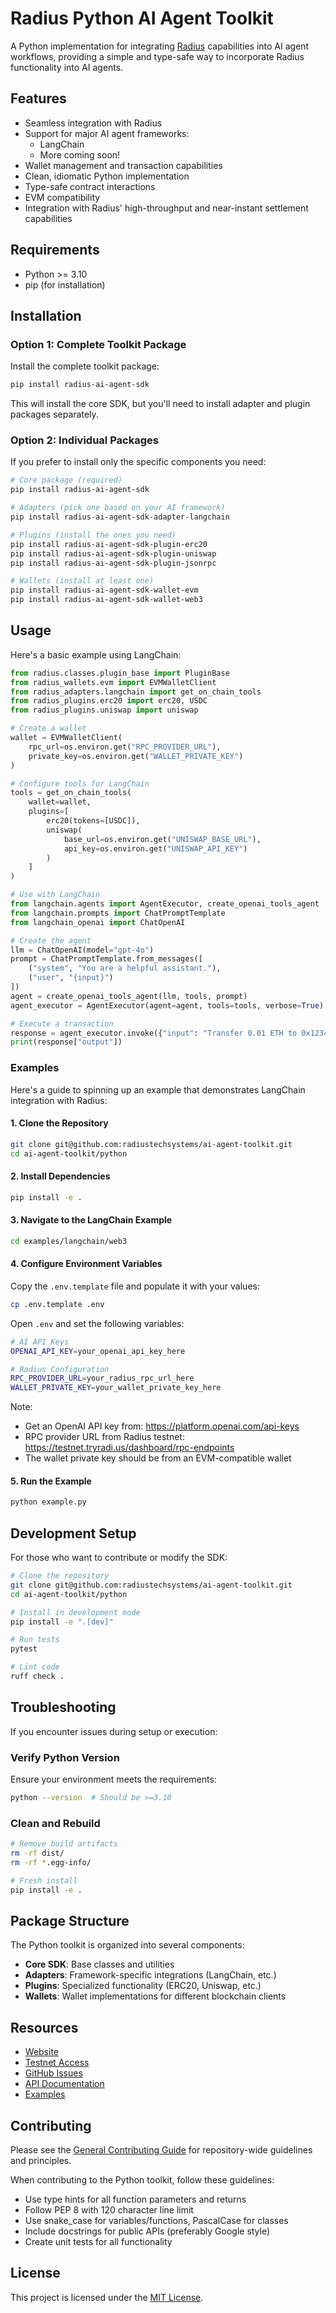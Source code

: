 # Radius Python AI Agent Toolkit

A Python implementation for integrating [Radius](https://radiustech.xyz/) capabilities into AI agent workflows, providing a simple and type-safe way to incorporate Radius functionality into AI agents.

## Features

- Seamless integration with Radius
- Support for major AI agent frameworks:
  - LangChain
  - More coming soon!
- Wallet management and transaction capabilities
- Clean, idiomatic Python implementation
- Type-safe contract interactions
- EVM compatibility
- Integration with Radius' high-throughput and near-instant settlement capabilities

## Requirements

- Python >= 3.10
- pip (for installation)

## Installation

### Option 1: Complete Toolkit Package

Install the complete toolkit package:

```bash
pip install radius-ai-agent-sdk
```

This will install the core SDK, but you'll need to install adapter and plugin packages separately.

### Option 2: Individual Packages

If you prefer to install only the specific components you need:

```bash
# Core package (required)
pip install radius-ai-agent-sdk

# Adapters (pick one based on your AI framework)
pip install radius-ai-agent-sdk-adapter-langchain

# Plugins (install the ones you need)
pip install radius-ai-agent-sdk-plugin-erc20
pip install radius-ai-agent-sdk-plugin-uniswap
pip install radius-ai-agent-sdk-plugin-jsonrpc

# Wallets (install at least one)
pip install radius-ai-agent-sdk-wallet-evm
pip install radius-ai-agent-sdk-wallet-web3
```

## Usage

Here's a basic example using LangChain:

```python
from radius.classes.plugin_base import PluginBase
from radius_wallets.evm import EVMWalletClient
from radius_adapters.langchain import get_on_chain_tools
from radius_plugins.erc20 import erc20, USDC
from radius_plugins.uniswap import uniswap

# Create a wallet
wallet = EVMWalletClient(
    rpc_url=os.environ.get("RPC_PROVIDER_URL"),
    private_key=os.environ.get("WALLET_PRIVATE_KEY")
)

# Configure tools for LangChain
tools = get_on_chain_tools(
    wallet=wallet,
    plugins=[
        erc20(tokens=[USDC]),
        uniswap(
            base_url=os.environ.get("UNISWAP_BASE_URL"),
            api_key=os.environ.get("UNISWAP_API_KEY")
        )
    ]
)

# Use with LangChain
from langchain.agents import AgentExecutor, create_openai_tools_agent
from langchain.prompts import ChatPromptTemplate
from langchain_openai import ChatOpenAI

# Create the agent
llm = ChatOpenAI(model="gpt-4o")
prompt = ChatPromptTemplate.from_messages([
    ("system", "You are a helpful assistant."),
    ("user", "{input}")
])
agent = create_openai_tools_agent(llm, tools, prompt)
agent_executor = AgentExecutor(agent=agent, tools=tools, verbose=True)

# Execute a transaction
response = agent_executor.invoke({"input": "Transfer 0.01 ETH to 0x1234..."})
print(response["output"])
```

### Examples

Here's a guide to spinning up an example that demonstrates LangChain integration with Radius:

#### 1. Clone the Repository

```bash
git clone git@github.com:radiustechsystems/ai-agent-toolkit.git
cd ai-agent-toolkit/python
```

#### 2. Install Dependencies

```bash
pip install -e .
```

#### 3. Navigate to the LangChain Example

```bash
cd examples/langchain/web3
```

#### 4. Configure Environment Variables

Copy the `.env.template` file and populate it with your values:

```bash
cp .env.template .env
```

Open `.env` and set the following variables:

```bash
# AI API Keys
OPENAI_API_KEY=your_openai_api_key_here

# Radius Configuration
RPC_PROVIDER_URL=your_radius_rpc_url_here
WALLET_PRIVATE_KEY=your_wallet_private_key_here
```

Note:
- Get an OpenAI API key from: https://platform.openai.com/api-keys
- RPC provider URL from Radius testnet: https://testnet.tryradi.us/dashboard/rpc-endpoints
- The wallet private key should be from an EVM-compatible wallet

#### 5. Run the Example

```bash
python example.py
```

## Development Setup

For those who want to contribute or modify the SDK:

```bash
# Clone the repository
git clone git@github.com:radiustechsystems/ai-agent-toolkit.git
cd ai-agent-toolkit/python

# Install in development mode
pip install -e ".[dev]"

# Run tests
pytest

# Lint code
ruff check .
```

## Troubleshooting

If you encounter issues during setup or execution:

### Verify Python Version

Ensure your environment meets the requirements:

```bash
python --version  # Should be >=3.10
```

### Clean and Rebuild

```bash
# Remove build artifacts
rm -rf dist/
rm -rf *.egg-info/

# Fresh install
pip install -e .
```

## Package Structure

The Python toolkit is organized into several components:

- **Core SDK**: Base classes and utilities
- **Adapters**: Framework-specific integrations (LangChain, etc.)
- **Plugins**: Specialized functionality (ERC20, Uniswap, etc.)
- **Wallets**: Wallet implementations for different blockchain clients

## Resources

- [Website](https://radiustech.xyz/)
- [Testnet Access](https://docs.radiustech.xyz/radius-testnet-access)
- [GitHub Issues](https://github.com/radiustechsystems/ai-agent-toolkit/issues)
- [API Documentation](https://github.com/radiustechsystems/ai-agent-toolkit/blob/main/python/src/radius_ai_agent_sdk/README.md)
- [Examples](https://github.com/radiustechsystems/ai-agent-toolkit/tree/main/python/examples)

## Contributing

Please see the [General Contributing Guide](https://github.com/radiustechsystems/ai-agent-toolkit/blob/main/CONTRIBUTING.md) for repository-wide guidelines and principles.

When contributing to the Python toolkit, follow these guidelines:

- Use type hints for all function parameters and returns
- Follow PEP 8 with 120 character line limit
- Use snake_case for variables/functions, PascalCase for classes
- Include docstrings for public APIs (preferably Google style)
- Create unit tests for all functionality

## License

This project is licensed under the [MIT License](https://github.com/radiustechsystems/ai-agent-toolkit/blob/main/LICENSE).